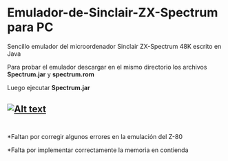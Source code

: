 # Emulador-de-Sinclair-ZX-Spectrum para PC
<p>Sencillo emulador del microordenador Sinclair ZX-Spectrum 48K escrito en Java</p>
<p>Para probar el emulador descargar en el mismo directorio los archivos <b>Spectrum.jar</b>  y <b>spectrum.rom</b></p>
<p>Luego ejecutar <b>Spectrum.jar</b><p>

  [![Alt text](https://img.youtube.com/vi/0KaNXCbtbks/0.jpg)](https://www.youtube.com/watch?v=0KaNXCbtbks)
</br>
</br>
--------------------------------------------------------------
<p>*Faltan por corregir algunos errores en la emulación del Z-80</p>
<p>*Falta por implementar correctamente la memoria en contienda</p>


